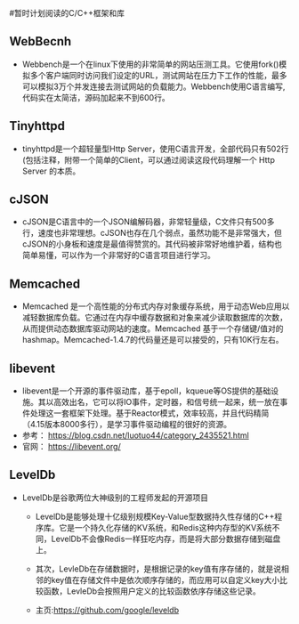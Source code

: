 #暂时计划阅读的C/C++框架和库
## WebBecnh
+ Webbench是一个在linux下使用的非常简单的网站压测工具。它使用fork()模拟多个客户端同时访问我们设定的URL，测试网站在压力下工作的性能，最多可以模拟3万个并发连接去测试网站的负载能力。Webbench使用C语言编写, 代码实在太简洁，源码加起来不到600行。

## Tinyhttpd
+ tinyhttpd是一个超轻量型Http Server，使用C语言开发，全部代码只有502行(包括注释，附带一个简单的Client，可以通过阅读这段代码理解一个 Http Server 的本质。

## cJSON 
+ cJSON是C语言中的一个JSON编解码器，非常轻量级，C文件只有500多行，速度也非常理想。cJSON也存在几个弱点，虽然功能不是非常强大，但cJSON的小身板和速度是最值得赞赏的。其代码被非常好地维护着，结构也简单易懂，可以作为一个非常好的C语言项目进行学习。

## Memcached
+ Memcached 是一个高性能的分布式内存对象缓存系统，用于动态Web应用以减轻数据库负载。它通过在内存中缓存数据和对象来减少读取数据库的次数，从而提供动态数据库驱动网站的速度。Memcached 基于一个存储键/值对的 hashmap。Memcached-1.4.7的代码量还是可以接受的，只有10K行左右。

## libevent
+ libevent是一个开源的事件驱动库，基于epoll，kqueue等OS提供的基础设施。其以高效出名，它可以将IO事件，定时器，和信号统一起来，统一放在事件处理这一套框架下处理。基于Reactor模式，效率较高，并且代码精简（4.15版本8000多行），是学习事件驱动编程的很好的资源。
+ 参考： https://blog.csdn.net/luotuo44/category_2435521.html
+ 官网： https://libevent.org/

## LevelDb
+ LevelDb是谷歌两位大神级别的工程师发起的开源项目
    - LevelDb是能够处理十亿级别规模Key-Value型数据持久性存储的C++程序库。它是一个持久化存储的KV系统，和Redis这种内存型的KV系统不同，LevelDb不会像Redis一样狂吃内存，而是将大部分数据存储到磁盘上。
    - 其次，LevleDb在存储数据时，是根据记录的key值有序存储的，就是说相邻的key值在存储文件中是依次顺序存储的，而应用可以自定义key大小比较函数，LevleDb会按照用户定义的比较函数依序存储这些记录。

    - 主页:https://github.com/google/leveldb